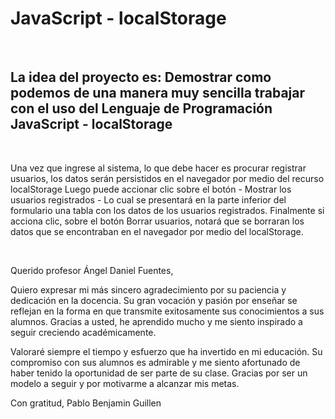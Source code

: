 <h1>JavaScript - localStorage</h1>
<br>

<h2>La idea del proyecto es: Demostrar como podemos de una manera muy sencilla trabajar con el uso del Lenguaje de Programación JavaScript - localStorage
</h2>
<br>
<p>
Una vez que ingrese al sistema, lo que debe hacer es procurar registrar usuarios, los datos serán persistidos en el navegador por medio del recurso localStorage
Luego puede accionar clic sobre el botón - Mostrar los usuarios registrados - Lo cual se presentará en la parte inferior del formulario una tabla con los datos de 
los usuarios registrados.
Finalmente si acciona clic, sobre el botón Borrar usuarios, notará que se borraran los datos que se encontraban en el navegador por medio del localStorage. </p>

<br>
<p>
Querido profesor Ángel Daniel Fuentes,

Quiero expresar mi más sincero agradecimiento por su paciencia y dedicación en la docencia. Su gran vocación y pasión por enseñar se reflejan en la forma en que transmite exitosamente sus conocimientos a sus alumnos. Gracias a usted, he aprendido mucho y me siento inspirado a seguir creciendo académicamente.

Valoraré siempre el tiempo y esfuerzo que ha invertido en mi educación. Su compromiso con sus alumnos es admirable y me siento afortunado de haber tenido la oportunidad de ser parte de su clase. Gracias por ser un modelo a seguir y por motivarme a alcanzar mis metas.

Con gratitud,
Pablo Benjamin Guillen
</p>
